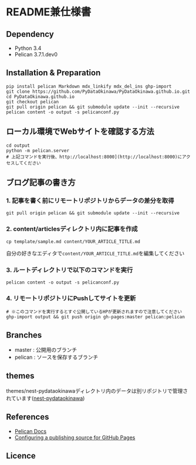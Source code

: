 # README兼仕様書

## Dependency

- Python 3.4
- Pelican 3.7.1.dev0

## Installation & Preparation

    pip install pelican Markdown mdx_linkify mdx_del_ins ghp-import
    git clone https://github.com/PyDataOkinawa/PyDataOkinawa.github.io.git
    cd PyDataOkinawa.github.io
    git checkout pelican
    git pull origin pelican && git submodule update --init --recursive
    pelican content -o output -s pelicanconf.py


## ローカル環境でWebサイトを確認する方法

    cd output
    python -m pelican.server
    # 上記コマンドを実行後、http://localhost:8000](http://localhost:8000)にアクセスしてください


## ブログ記事の書き方

### 1. 記事を書く前にリモートリポジトリからデータの差分を取得

    git pull origin pelican && git submodule update --init --recursive

### 2. content/articlesディレクトリ内に記事を作成

    cp template/sample.md content/YOUR_ARTICLE_TITLE.md

自分の好きなエディタで`content/YOUR_ARTICLE_TITLE.md`を編集してください

### 3. ルートディレクトリで以下のコマンドを実行

    pelican content -o output -s pelicanconf.py

### 4. リモートリポジトリにPushしてサイトを更新

    # ※このコマンドを実行するとすぐ公開しているHPが更新されますので注意してください
    ghp-import output && git push origin gh-pages:master pelican:pelican


## Branches
- master  : 公開用のブランチ
- pelican : ソースを保存するブランチ


## themes

themes/nest-pydataokinawaディレクトリ内のデータは別リポジトリで管理されています([nest-pydataokinawa](https://github.com/PyDataOkinawa/nest-pydataokinawa))


## References

- [Pelican Docs](http://docs.getpelican.com/en/3.6.3/index.html)
- [Configuring a publishing source for GitHub Pages](https://help.github.com/articles/configuring-a-publishing-source-for-github-pages/)


## Licence
